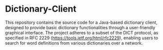 # Dictionary-Client
This repository contains the source code for a Java-based dictionary client, designed to provide basic dictionary functionalities through a user-friendly graphical interface. The project adheres to a subset of the DICT protocol, as specified in RFC 2229 (https://tools.ietf.org/html/rfc2229), enabling users to search for word definitions from various dictionaries over a network.
